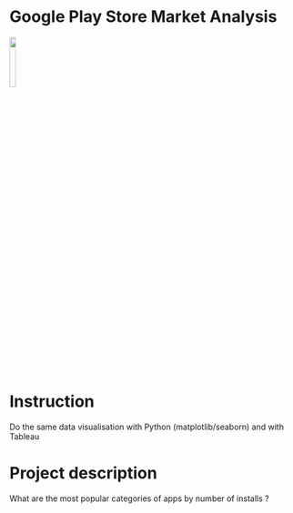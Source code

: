 # Google Play Store Market Analysis
<img src="https://www.universfreebox.com/wp-content/uploads/2019/10/google-play-store-800x450-c-default.jpg" width="15%" height="15%">

# Instruction
Do the same data visualisation with Python (matplotlib/seaborn) and with Tableau 

# Project description
What are the most popular categories of apps by number of installs ?

